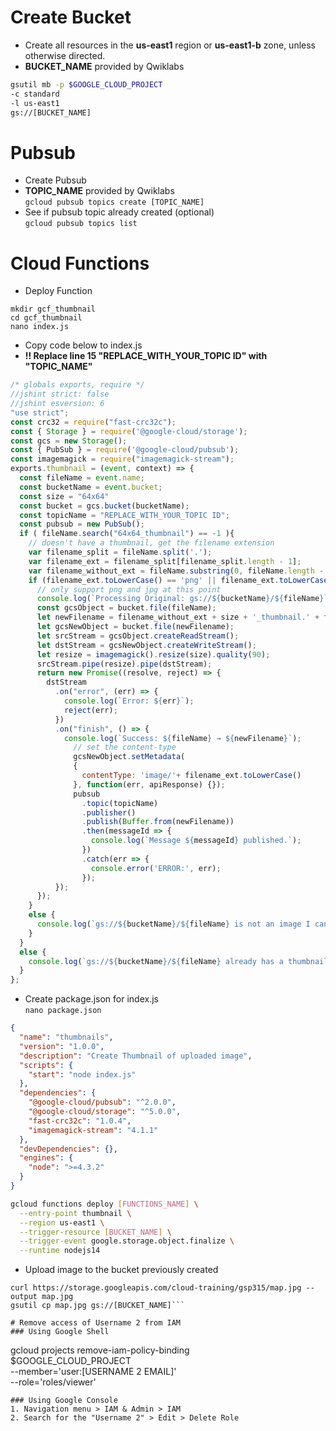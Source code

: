 # Create Bucket
- Create all resources in the **us-east1** region or **us-east1-b** zone, unless otherwise directed.
- **BUCKET_NAME** provided by Qwiklabs

```bash 
gsutil mb -p $GOOGLE_CLOUD_PROJECT 
-c standard 
-l us-east1 
gs://[BUCKET_NAME]
```

# Pubsub
- Create Pubsub
- **TOPIC_NAME** provided by Qwiklabs\
`gcloud pubsub topics create [TOPIC_NAME]`
- See if pubsub topic already created (optional)\
`gcloud pubsub topics list`

# Cloud Functions
- Deploy Function
```
mkdir gcf_thumbnail
cd gcf_thumbnail
nano index.js
```
- Copy code below to index.js
- **!! Replace line 15 "REPLACE_WITH_YOUR_TOPIC ID" with "TOPIC_NAME"**

```js
/* globals exports, require */
//jshint strict: false
//jshint esversion: 6
"use strict";
const crc32 = require("fast-crc32c");
const { Storage } = require('@google-cloud/storage');
const gcs = new Storage();
const { PubSub } = require('@google-cloud/pubsub');
const imagemagick = require("imagemagick-stream");
exports.thumbnail = (event, context) => {
  const fileName = event.name;
  const bucketName = event.bucket;
  const size = "64x64"
  const bucket = gcs.bucket(bucketName);
  const topicName = "REPLACE_WITH_YOUR_TOPIC ID";
  const pubsub = new PubSub();
  if ( fileName.search("64x64_thumbnail") == -1 ){
    // doesn't have a thumbnail, get the filename extension
    var filename_split = fileName.split('.');
    var filename_ext = filename_split[filename_split.length - 1];
    var filename_without_ext = fileName.substring(0, fileName.length - filename_ext.length );
    if (filename_ext.toLowerCase() == 'png' || filename_ext.toLowerCase() == 'jpg'){
      // only support png and jpg at this point
      console.log(`Processing Original: gs://${bucketName}/${fileName}`);
      const gcsObject = bucket.file(fileName);
      let newFilename = filename_without_ext + size + '_thumbnail.' + filename_ext;
      let gcsNewObject = bucket.file(newFilename);
      let srcStream = gcsObject.createReadStream();
      let dstStream = gcsNewObject.createWriteStream();
      let resize = imagemagick().resize(size).quality(90);
      srcStream.pipe(resize).pipe(dstStream);
      return new Promise((resolve, reject) => {
        dstStream
          .on("error", (err) => {
            console.log(`Error: ${err}`);
            reject(err);
          })
          .on("finish", () => {
            console.log(`Success: ${fileName} → ${newFilename}`);
              // set the content-type
              gcsNewObject.setMetadata(
              {
                contentType: 'image/'+ filename_ext.toLowerCase()
              }, function(err, apiResponse) {});
              pubsub
                .topic(topicName)
                .publisher()
                .publish(Buffer.from(newFilename))
                .then(messageId => {
                  console.log(`Message ${messageId} published.`);
                })
                .catch(err => {
                  console.error('ERROR:', err);
                });
          });
      });
    }
    else {
      console.log(`gs://${bucketName}/${fileName} is not an image I can handle`);
    }
  }
  else {
    console.log(`gs://${bucketName}/${fileName} already has a thumbnail`);
  }
};
```
- Create package.json for index.js\
`nano package.json`

```json
{
  "name": "thumbnails",
  "version": "1.0.0",
  "description": "Create Thumbnail of uploaded image",
  "scripts": {
    "start": "node index.js"
  },
  "dependencies": {
    "@google-cloud/pubsub": "^2.0.0",
    "@google-cloud/storage": "^5.0.0",
    "fast-crc32c": "1.0.4",
    "imagemagick-stream": "4.1.1"
  },
  "devDependencies": {},
  "engines": {
    "node": ">=4.3.2"
  }
}
```
```bash
gcloud functions deploy [FUNCTIONS_NAME] \
  --entry-point thumbnail \
  --region us-east1 \
  --trigger-resource [BUCKET_NAME] \
  --trigger-event google.storage.object.finalize \
  --runtime nodejs14 
```
  

- Upload image to the bucket previously created 
```
curl https://storage.googleapis.com/cloud-training/gsp315/map.jpg --output map.jpg
gsutil cp map.jpg gs://[BUCKET_NAME]```

# Remove access of Username 2 from IAM
### Using Google Shell
```
gcloud projects remove-iam-policy-binding  \
$GOOGLE_CLOUD_PROJECT \
--member='user:[USERNAME 2 EMAIL]' \
--role='roles/viewer'
```
### Using Google Console
1. Navigation menu > IAM & Admin > IAM
2. Search for the "Username 2" > Edit > Delete Role

